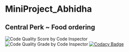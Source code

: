 # MiniProject_Abhidha

## Central Perk ~ Food ordering 

![Code Quality Score by Code Inspector](https://www.code-inspector.com/project/25049/score/svg)    ![Code Quality Grade by Code Inspector](https://www.code-inspector.com/project/25049/status/svg)   [![Codacy Badge](https://app.codacy.com/project/badge/Grade/e3524e62ad904ed2a6359f354f1058a7)](https://www.codacy.com/gh/AbhidhaChoudhari/MiniProject_Abhidha/dashboard?utm_source=github.com&amp;utm_medium=referral&amp;utm_content=AbhidhaChoudhari/MiniProject_Abhidha&amp;utm_campaign=Badge_Grade)
